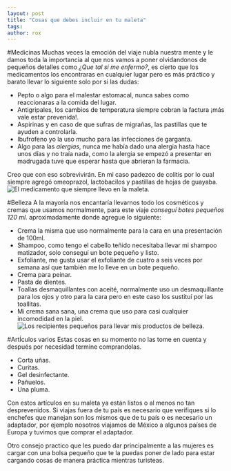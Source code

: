 ```yaml
---
layout: post
title: "Cosas que debes incluir en tu maleta"
tags: 
author: rox
---
```

#Medicinas
Muchas veces la emoción del viaje nubla nuestra mente y le damos toda la importancia al que nos vamos a poner olvidandonos de pequeños detalles como *¿Que tal si me enfermo?*, es cierto que los medicamentos los encontraras en cualquier lugar pero es más práctico y barato llevar lo siguiente solo por si las dudas:

* Pepto o algo para el malestar estomacal, nunca sabes como reaccionaras a la comida del lugar.
* Antigripales, los cambios de temperatura siempre cobran la factura ¡más vale estar prevenida!.
* Aspirinas y en caso de que sufras de migrañas, las pastillas que te ayuden a controlarla.
* Ibufrofeno yo la uso mucho para las infecciones de garganta.
* Algo para las *alergias*, nunca me había dado una alergia hasta hace unos días y no traía nada, como la alergia se empezó a presentar en madrugada tuve que esperar hasta que abrieran la farmacia.

Creo que con eso sobrevivirán. En mi caso padezco de colitis por lo cual siempre agregó omeoprazol, lactobacilos y pastillas de hojas de guayaba.
![El medicamento que siempre llevo en la maleta.](/content/images/2014/12/IMG_20141223_211646.jpg)

#Belleza
A la mayoría nos encantaría llevarnos todo los cosméticos y cremas que usamos normalmente, para este viaje *conseguí botes pequeños 120 ml.* aproximadamente donde agregue lo siguiente:

* Crema la misma que uso normalmente para la cara en una presentación de 100ml.
* Shampoo, como tengo el cabello teñido necesitaba llevar mi shampoo matizador, solo conseguí un bote pequeño y listo.
* Exfoliante, me gusta usar el exfoliante de cuatro a seis veces por semana así que también me lo lleve en un bote pequeño.
* Crema para peinar.
* Pasta de dientes.
* Toallas desmaquillantes con aceité, normalmente uso un desmaquillante para los ojos y otro para la cara pero en este caso los sustituí por las toallitas.
* Mi crema sana sana, una crema que uso para casi cualquier incomodidad en la piel.
![Los recipientes pequeños para llevar mis productos de belleza.](/content/images/2014/12/IMG_20141223_211750.jpg)

#ArtÍculos varios
Estas cosas en su momento no las tome en cuenta y después por necesidad termine comprandolas.

* Corta uñas.
* Curitas.
* Gel desinfectante.
* Pañuelos.
* Una pluma.

Con estos artículos en su maleta ya están listos o al menos no tan desprevenidos. Si viajas fuera de tu país es necesario que verifiques si lo enchefes que manejan son los mismos que de tu país o es necesario un adaptador, por ejemplo nosotros viajamos de México a algunos países de Europa y tuvimos que comprar el adaptador.

Otro consejo practico que les puedo dar principalmente a las mujeres es cargar con una bolsa pequeño que te la puedas poner de lado para estar cargando cosas de manera práctica mientras turisteas.